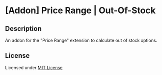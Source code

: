 # [Addon] Price Range | Out-Of-Stock

## Description
An addon for the "Price Range" extension to calculate out of stock options.

## License
Licensed under [MIT License](https://raw.githubusercontent.com/ocmod-space/ocmod-price-range/main/addons/out-of-stock/LICENSE.txt)

